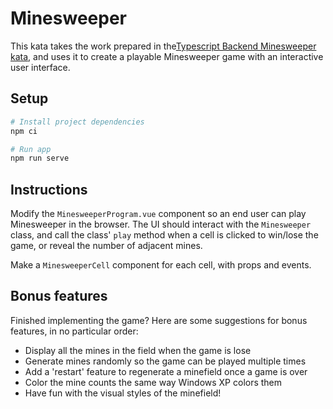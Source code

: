 # Minesweeper

This kata takes the work prepared in the[Typescript Backend Minesweeper kata](https://github.com/Kpler/typescript-katas/tree/main/typescript-backend-katas/src/minesweeper), and uses it to create a playable Minesweeper game with an interactive user interface.

## Setup

```sh
# Install project dependencies
npm ci

# Run app
npm run serve
```

## Instructions

Modify the `MinesweeperProgram.vue` component so an end user can play Minesweeper in the browser. The UI should interact with the `Minesweeper` class, and call the class' `play` method when a cell is clicked to win/lose the game, or reveal the number of adjacent mines.

Make a `MinesweeperCell` component for each cell, with props and events.

## Bonus features

Finished implementing the game? Here are some suggestions for bonus features, in no particular order:

- Display all the mines in the field when the game is lose
- Generate mines randomly so the game can be played multiple times
- Add a 'restart' feature to regenerate a minefield once a game is over
- Color the mine counts the same way Windows XP colors them
- Have fun with the visual styles of the minefield!
